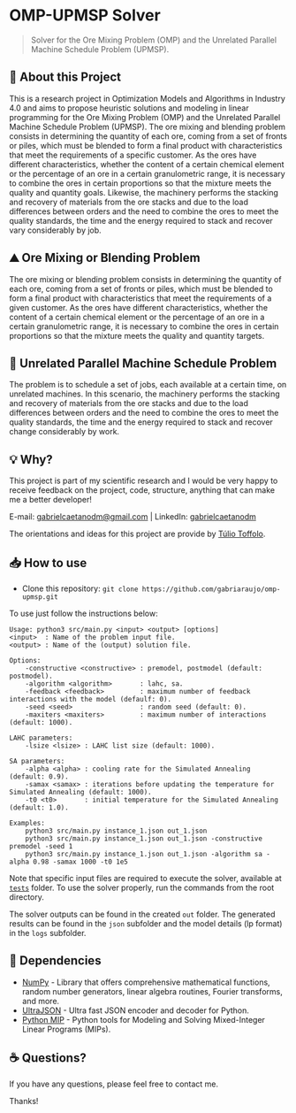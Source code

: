 # OMP-UPMSP Solver
> Solver for the Ore Mixing Problem (OMP) and the Unrelated Parallel Machine Schedule Problem (UPMSP).

## 📑 About this Project
This is a research project in Optimization Models and Algorithms in Industry 4.0 and aims to propose heuristic solutions and modeling in linear programming for the Ore Mixing 
Problem (OMP) and the Unrelated Parallel Machine Schedule Problem (UPMSP). The ore mixing and blending problem consists in determining the quantity of each ore, coming from a 
set of fronts or piles, which must be blended to form a final product with characteristics that meet the requirements of a specific customer. As the ores have different 
characteristics, whether the content of a certain chemical element or the percentage of an ore in a certain granulometric range, it is necessary to combine the ores in certain 
proportions so that the mixture meets the quality and quantity goals. Likewise, the machinery performs the stacking and recovery of materials from the ore stacks and due to the 
load differences between orders and the need to combine the ores to meet the quality standards, the time and the energy required to stack and recover vary considerably by job.

## ⛰️ Ore Mixing or Blending Problem
The ore mixing or blending problem consists in determining the quantity of each ore, coming from a set of fronts or piles, which must be blended to form a final product with characteristics that meet the requirements of a given customer. As the ores have different characteristics, whether the content of a certain chemical element or the percentage of an ore in a certain granulometric range, it is necessary to combine the ores in certain proportions so that the mixture meets the quality and quantity targets.

## 🚜 Unrelated Parallel Machine Schedule Problem
The problem is to schedule a set of jobs, each available at a certain time, on unrelated machines. In this scenario, the machinery performs the stacking and recovery of 
materials from the ore stacks and due to the load differences between orders and the need to combine the ores to meet the quality standards, the time and the energy required 
to stack and recover change considerably by work.

## 💡 Why?
This project is part of my scientific research and I would be very happy to receive feedback on the project, code, structure, anything that can make me a better developer!

E-mail: <a href="mailto:gabrielcaetanodm@gmail.com">gabrielcaetanodm@gmail.com</a> | 
LinkedIn: <a href="https://www.linkedin.com/in/gabrielcaetanodm/" target="_blank">gabrielcaetanodm</a>

The orientations and ideas for this project are provide by [Túlio Toffolo](https://github.com/tuliotoffolo).

## 📥 How to use
- Clone this repository: `git clone https://github.com/gabriaraujo/omp-upmsp.git`

To use just follow the instructions below:

    Usage: python3 src/main.py <input> <output> [options]
    <input>  : Name of the problem input file.
    <output> : Name of the (output) solution file.

    Options:
        -constructive <constructive> : premodel, postmodel (default: postmodel).
        -algorithm <algorithm>       : lahc, sa.
        -feedback <feedback>         : maximum number of feedback interactions with the model (defaulf: 0).
        -seed <seed>                 : random seed (default: 0).
        -maxiters <maxiters>         : maximum number of interactions (default: 1000).

    LAHC parameters:
        -lsize <lsize> : LAHC list size (default: 1000).

    SA parameters:
        -alpha <alpha> : cooling rate for the Simulated Annealing (default: 0.9).
        -samax <samax> : iterations before updating the temperature for Simulated Annealing (default: 1000).
        -t0 <t0>       : initial temperature for the Simulated Annealing (default: 1.0). 

    Examples:
        python3 src/main.py instance_1.json out_1.json
        python3 src/main.py instance_1.json out_1.json -constructive premodel -seed 1
        python3 src/main.py instance_1.json out_1.json -algorithm sa -alpha 0.98 -samax 1000 -t0 1e5
        
Note that specific input files are required to execute the solver, available at <a href="https://github.com/gabriaraujo/omp/tree/master/tests" target="_blank"> `tests`</a> folder. To use the solver properly, run the commands from the root directory.

The solver outputs can be found in the created `out` folder. The generated results can be found in the `json` subfolder and the model details (lp format) in the `logs` subfolder. 

## 💽 Dependencies
- <a href="https://numpy.org" target= "_blank">NumPy</a> - Library that offers comprehensive mathematical functions, random number generators, linear algebra routines, Fourier transforms, and more.
- <a href="https://pypi.org/project/ujson/" target= "_blank">UltraJSON</a> - Ultra fast JSON encoder and decoder for Python.
- <a href="https://pypi.org/project/mip/" target= "_blank">Python MIP</a> - Python tools for Modeling and Solving Mixed-Integer Linear Programs (MIPs).

## ☕ Questions?
If you have any questions, please feel free to contact me.

Thanks!
